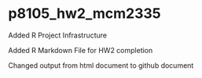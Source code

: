 # p8105_hw2_mcm2335

Added R Project Infrastructure

Added R Markdown File for HW2 completion

Changed output from html document to github document